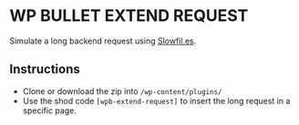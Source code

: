 # WP BULLET EXTEND REQUEST
Simulate a long backend request using [Slowfil.es](https://slowfil.es/).

## Instructions
- Clone or download the zip into ``/wp-content/plugins/``
- Use the shod code ``[wpb-extend-request]`` to insert the long request in a specific page.